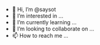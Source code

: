 - 👋 Hi, I’m @saysot
- 👀 I’m interested in ...
- 🌱 I’m currently learning ...
- 💞️ I’m looking to collaborate on ...
- 📫 How to reach me ...

<!---
saysot/saysot is a ✨ special ✨ repository because its `README.md` (this file) appears on your GitHub profile.
You can click the Preview link to take a look at your changes.
--->
